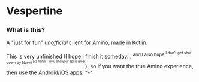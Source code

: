 # Vespertine

### What is this?
A "just for fun" *unofficial* client for Amino, made in Kotlin.

This is very unfinished (I hope I finish it someday... <sup>and I also hope <sup>I don't get shut down by Narvii<sup> plz narvii i luv u and your api is great</sup></sup></sup>), so if you want the true Amino experience, then use the Android/iOS apps. ^-^